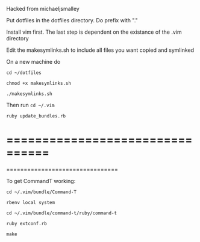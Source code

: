 Hacked from michaeljsmalley

Put dotfiles in the dotfiles directory.  Do prefix with "."

Install vim first.  The last step is dependent on the existance of the .vim directory 

Edit the makesymlinks.sh to include all files you want copied and symlinked

On a new machine do  

`cd ~/dotfiles`

`chmod +x makesymlinks.sh`

`./makesymlinks.sh`


Then run 
`cd ~/.vim`

`ruby update_bundles.rb`

================================
================================
================================

To get CommandT working:

`cd ~/.vim/bundle/Command-T`

`rbenv local system`


`cd ~/.vim/bundle/command-t/ruby/command-t`

`ruby extconf.rb`

`make`

